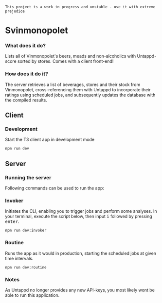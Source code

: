 ```
This project is a work in progress and unstable - use it with extreme prejudice
```

# Svinmonopolet
### What does it do?
Lists all of Vinmonopolet's beers, meads and non-alcoholics with Untappd-score sorted by stores. Comes with a client front-end!

### How does it do it?
The server retrieves a list of beverages, stores and their stock from Vinmonopolet, cross-referencing them with Untappd to incorporate their ratings using scheduled jobs, and subsequently updates the database with the compiled results.

## Client
### Development
Start the T3 client app in development mode
```bash
npm run dev
```

## Server
### Running the server
Following commands can be used to run the app:

### Invoker
Initiates the CLI, enabling you to trigger jobs and perform some analyses.
In your terminal, execute the script below, then input <kbd>i</kbd> followed by pressing <kbd>enter</kbd>.
```
npm run dev:invoker
```
### Routine
Runs the app as it would in production, starting the scheduled jobs at given time intervals.
```
npm run dev:routine
```

### Notes
As Untappd no longer provides any new API-keys, you most likely wont be able to run this application.

